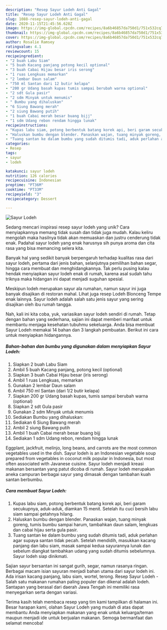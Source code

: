 ```yaml
---
description: "Resep Sayur Lodeh Anti Gagal"
title: "Resep Sayur Lodeh Anti Gagal"
slug: 1088-resep-sayur-lodeh-anti-gagal
date: 2020-11-15T21:45:56.628Z
image: https://img-global.cpcdn.com/recipes/8a6b46857da750d1/751x532cq70/sayur-lodeh-foto-resep-utama.jpg
thumbnail: https://img-global.cpcdn.com/recipes/8a6b46857da750d1/751x532cq70/sayur-lodeh-foto-resep-utama.jpg
cover: https://img-global.cpcdn.com/recipes/8a6b46857da750d1/751x532cq70/sayur-lodeh-foto-resep-utama.jpg
author: Rosalie Ramsey
ratingvalue: 4.1
reviewcount: 15
recipeingredient:
- "2 buah Labu Siam"
- "5 buah Kacang panjang potong kecil optional"
- "3 buah Cabai Hijau besar iris serong"
- "1 ruas Lengkuas memarkan"
- "2 lembar Daun salam"
- "750 ml Santan dari 12 butir kelapa"
- "200 gr Udang basah kupas tumis sampai berubah warna optional"
- "2 sdt Gula pasir"
- "2 sdm Minyak untuk menumis"
- " Bumbu yang dihaluskan"
- "6 Siung Bawang merah"
- "2 siung Bawang putih"
- "1 buah Cabai merah besar buang bijj"
- "1 sdm Udang rebon rendam hingga lunak"
recipeinstructions:
- "Kupas labu siam, potong berbentuk batang korek api, beri garam secukupnya, aduk-aduk, diamkan 15 menit. Setelah itu cuci bersih labu siam sampai getahnya hilang."
- "Haluskan bumbu dengan blender. Panaskan wajan, tuang minyak goreng, tumis bumbu sampai harum, tambahkan daun salam, lengkuas dan cabai hijau serta gula pasir."
- "Tuang santan ke dalam bumbu yang sudah ditumis tadi, aduk perlahan agar supaya santan tidak pecah. Setelah mendidih, masukkan kacang panjang dan labu siam, masak sampai kedua sayurannya lunak dan sebelum diangkat tambahkan udang yang sudah ditumis sebelumnya. Sayur lodeh siap dinikmati."
categories:
- Resep
tags:
- sayur
- lodeh

katakunci: sayur lodeh 
nutrition: 126 calories
recipecuisine: Indonesian
preptime: "PT36M"
cooktime: "PT33M"
recipeyield: "3"
recipecategory: Dessert

---
```



![Sayur Lodeh](https://img-global.cpcdn.com/recipes/8a6b46857da750d1/751x532cq70/sayur-lodeh-foto-resep-utama.jpg)

Sedang mencari inspirasi resep sayur lodeh yang unik? Cara menyiapkannya memang tidak susah dan tidak juga mudah. Kalau keliru mengolah maka hasilnya tidak akan memuaskan dan justru cenderung tidak enak. Padahal sayur lodeh yang enak harusnya sih punya aroma dan cita rasa yang bisa memancing selera kita.

Banyak hal yang sedikit banyak berpengaruh terhadap kualitas rasa dari sayur lodeh, pertama dari jenis bahan, selanjutnya pemilihan bahan segar, hingga cara membuat dan menghidangkannya. Tak perlu pusing kalau hendak menyiapkan sayur lodeh enak di rumah, karena asal sudah tahu triknya maka hidangan ini dapat menjadi suguhan spesial.

Meskipun lodeh merupakan sayur ala rumahan, namun sayur ini juga banyak disajikan di restoran mahal. Lihat juga resep Lodeh Blonceng Tempe enak lainnya. Sayur lodeh adalah salah satu jenis sayur yang sering disajikan oleh ibu rumah tangga.


Nah, kali ini kita coba, yuk, variasikan sayur lodeh sendiri di rumah. Tetap dengan bahan yang sederhana, sajian ini dapat memberi manfaat untuk membantu menjaga kesehatan tubuhmu sekeluarga. Anda bisa membuat Sayur Lodeh memakai 14 bahan dan 3 langkah pembuatan. Berikut ini cara untuk menyiapkan hidangannya.

<!--inarticleads1-->

##### Bahan-bahan dan bumbu yang digunakan dalam menyiapkan Sayur Lodeh:

1. Siapkan 2 buah Labu Siam
1. Ambil 5 buah Kacang panjang, potong kecil (optional)
1. Siapkan 3 buah Cabai Hijau besar (iris serong)
1. Ambil 1 ruas Lengkuas, memarkan
1. Gunakan 2 lembar Daun salam
1. Ambil 750 ml Santan (dari 1/2 butir kelapa)
1. Siapkan 200 gr Udang basah kupas, tumis sampai berubah warna (optional)
1. Siapkan 2 sdt Gula pasir
1. Gunakan 2 sdm Minyak untuk menumis
1. Sediakan  Bumbu yang dihaluskan:
1. Sediakan 6 Siung Bawang merah
1. Ambil 2 siung Bawang putih
1. Ambil 1 buah Cabai merah besar buang bijj
1. Sediakan 1 sdm Udang rebon, rendam hingga lunak


Eggplant, jackfruit, melinjo, long beans, and carrots are the most common vegetables used in the dish. Sayur lodeh is an Indonesian vegetable soup prepared from vegetables in coconut milk popular in Indonesia, but most often associated with Javanese cuisine. Sayur lodeh menjadi kreasi makanan bersantan yang patut dicoba di rumah. Sayur lodeh merupakan aneka campuran berbagai sayur yang dimasak dengan tambahan kuah santan berbumbu. 

<!--inarticleads2-->

##### Cara membuat Sayur Lodeh:

1. Kupas labu siam, potong berbentuk batang korek api, beri garam secukupnya, aduk-aduk, diamkan 15 menit. Setelah itu cuci bersih labu siam sampai getahnya hilang.
1. Haluskan bumbu dengan blender. Panaskan wajan, tuang minyak goreng, tumis bumbu sampai harum, tambahkan daun salam, lengkuas dan cabai hijau serta gula pasir.
1. Tuang santan ke dalam bumbu yang sudah ditumis tadi, aduk perlahan agar supaya santan tidak pecah. Setelah mendidih, masukkan kacang panjang dan labu siam, masak sampai kedua sayurannya lunak dan sebelum diangkat tambahkan udang yang sudah ditumis sebelumnya. Sayur lodeh siap dinikmati.


Sajian sayur bersantan ini sangat gurih, segar, namun rasanya ringan. Berbagai macam isian sayuran menjadi bahan utama dari sayur lodeh ini. Ada irisan kacang panjang, labu siam, wortel, terong. Resep Sayur Lodeh - Salah satu makanan rumahan paling populer dan dikenal adalah lodeh. Santapan yang berasal dari daerah Jawa Tengah ini memiliki rasa menyegarkan serta dengan variasi. 

Terima kasih telah membaca resep yang tim kami tampilkan di halaman ini. Besar harapan kami, olahan Sayur Lodeh yang mudah di atas dapat membantu Anda menyiapkan makanan yang enak untuk keluarga/teman maupun menjadi ide untuk berjualan makanan. Semoga bermanfaat dan selamat mencoba!
